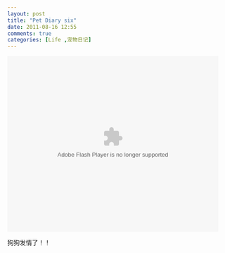 ```yaml
---
layout: post
title: "Pet Diary six"
date: 2011-08-16 12:55
comments: true
categories: [Life ,宠物日记]
---
```

<p><embed type="application/x-shockwave-flash" width="480" height="400" src="http://player.youku.com/player.php/sid/XMjk1MTM4ODY0/v.swf" allowfullscreen="true" quality="high" align="middle" allowscriptaccess="always"></embed></p>
<p>狗狗发情了！！</p>